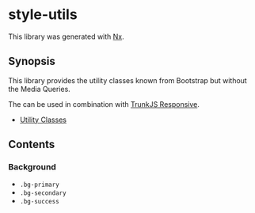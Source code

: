 # style-utils

This library was generated with [Nx](https://nx.dev).

## Synopsis

This library provides the utility classes known from Bootstrap but without the Media Queries.

The can be used in combination with [TrunkJS Responsive](https://github.com/trunkjs/trunkjs-monorepo/tree/main/packages/responsive).

- [Utility Classes](https://getbootstrap.com/docs/5.3/utilities/)



## Contents

### Background

- `.bg-primary`
- `.bg-secondary`
- `.bg-success`